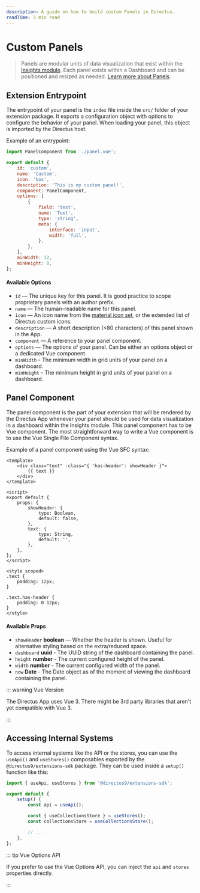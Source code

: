 ```yaml
---
description: A guide on how to build custom Panels in Directus.
readTime: 3 min read
---
```


# Custom Panels <small></small>

> Panels are modular units of data visualization that exist within the [Insights module](/app/insights). Each panel
> exists within a Dashboard and can be positioned and resized as needed.
> [Learn more about Panels](/getting-started/glossary#panels).

## Extension Entrypoint

The entrypoint of your panel is the `index` file inside the `src/` folder of your extension package. It exports a
configuration object with options to configure the behavior of your panel. When loading your panel, this object is
imported by the Directus host.

Example of an entrypoint:

```js
import PanelComponent from './panel.vue';

export default {
	id: 'custom',
	name: 'Custom',
	icon: 'box',
	description: 'This is my custom panel!',
	component: PanelComponent,
	options: [
		{
			field: 'text',
			name: 'Text',
			type: 'string',
			meta: {
				interface: 'input',
				width: 'full',
			},
		},
	],
	minWidth: 12,
	minHeight: 8,
};
```

#### Available Options

- `id` — The unique key for this panel. It is good practice to scope proprietary panels with an author prefix.
- `name` — The human-readable name for this panel.
- `icon` — An icon name from the [material icon set](/getting-started/glossary#material-icons), or the extended list of
  Directus custom icons.
- `description` — A short description (<80 characters) of this panel shown in the App.
- `component` — A reference to your panel component.
- `options` — The options of your panel. Can be either an options object or a dedicated Vue component.
- `minWidth` - The minimum width in grid units of your panel on a dashboard.
- `minHeight` - The minimum height in grid units of your panel on a dashboard.

## Panel Component

The panel component is the part of your extension that will be rendered by the Directus App whenever your panel should
be used for data visualization in a dashboard within the Insights module. This panel component has to be Vue component.
The most straightforward way to write a Vue component is to use the Vue Single File Component syntax.

Example of a panel component using the Vue SFC syntax:

```vue
<template>
	<div class="text" :class="{ 'has-header': showHeader }">
		{{ text }}
	</div>
</template>

<script>
export default {
	props: {
		showHeader: {
			type: Boolean,
			default: false,
		},
		text: {
			type: String,
			default: '',
		},
	},
};
</script>

<style scoped>
.text {
	padding: 12px;
}

.text.has-header {
	padding: 0 12px;
}
</style>
```

#### Available Props

- `showHeader` **boolean** — Whether the header is shown. Useful for alternative styling based on the extra/reduced
  space.
- `dashboard` **uuid** - The UUID string of the dashboard containing the panel.
- `height` **number** - The current configured height of the panel.
- `width` **number** - The current configured width of the panel.
- `now` **Date** - The Date object as of the moment of viewing the dashboard containing the panel.

::: warning Vue Version

The Directus App uses Vue 3. There might be 3rd party libraries that aren't yet compatible with Vue 3.

:::

## Accessing Internal Systems

To access internal systems like the API or the stores, you can use the `useApi()` and `useStores()` composables exported
by the `@directus9/extensions-sdk` package. They can be used inside a `setup()` function like this:

```js
import { useApi, useStores } from '@directus9/extensions-sdk';

export default {
	setup() {
		const api = useApi();

		const { useCollectionsStore } = useStores();
		const collectionsStore = useCollectionsStore();

		// ...
	},
};
```

::: tip Vue Options API

If you prefer to use the Vue Options API, you can inject the `api` and `stores` properties directly.

:::
